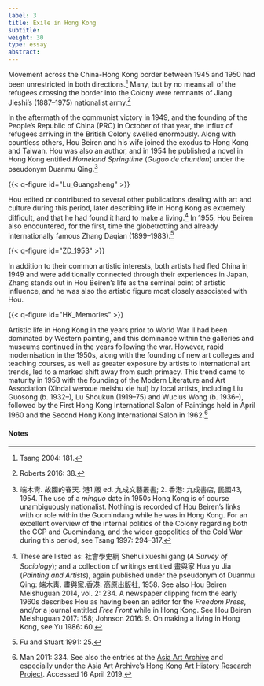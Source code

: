 ```yaml
---
label: 3
title: Exile in Hong Kong
subtitle:
weight: 30
type: essay
abstract:
---
```

Movement across the China-Hong Kong border between 1945 and 1950 had been unrestricted in both directions.[^9] Many, but by no means all of the refugees crossing the border into the Colony were remnants of Jiang Jieshi’s (1887–1975) nationalist army.[^10]

In the aftermath of the communist victory in 1949, and the founding of the People’s Republic of China (PRC) in October of that year, the influx of refugees arriving in the British Colony swelled enormously. Along with countless others, Hou Beiren and his wife joined the exodus to Hong Kong and Taiwan. Hou was also an author, and in 1954 he published a novel in Hong Kong entitled *Homeland Springtime* (*Guguo de chuntian*) under the pseudonym Duanmu Qing.[^11]

{{< q-figure id="Lu_Guangsheng" >}}

Hou edited or contributed to several other publications dealing with art and culture during this period, later describing life in Hong Kong as extremely difficult, and that he had found it hard to make a living.[^12] In 1955, Hou Beiren also encountered, for the first, time the globetrotting and already internationally famous Zhang Daqian (1899–1983).[^13]

{{< q-figure id="ZD_1953" >}}

In addition to their common artistic interests, both artists had fled China in 1949 and were additionally connected through their experiences in Japan, Zhang stands out in Hou Beiren’s life as the seminal point of artistic influence, and he was also the artistic figure most closely associated with Hou.

{{< q-figure id="HK_Memories" >}}

Artistic life in Hong Kong in the years prior to World War II had been dominated by Western painting, and this dominance within the galleries and museums continued in the years following the war. However, rapid modernisation in the 1950s, along with the founding of new art colleges and teaching courses, as well as greater exposure by artists to international art trends, led to a marked shift away from such primacy. This trend came to maturity in 1958 with the founding of the Modern Literature and Art Association (Xindai wenxue meishu xie hui) by local artists, including Liu Guosong (b. 1932–), Lu Shoukun (1919–75) and Wucius Wong (b. 1936–), followed by the First Hong Kong International Salon of Paintings held in April 1960 and the Second Hong Kong International Salon in 1962.[^14]

#### Notes
[^9]: Tsang 2004: 181.
[^10]: Roberts 2016: 38.
[^11]: 端木靑. 故國的春天. 港1 版 ed. 九成文藝叢書; 2. 香港: 九成書店, 民國43, 1954. The use of a *minguo* date in 1950s Hong Kong is of course unambiguously nationalist. Nothing is recorded of Hou Beiren’s links with or role within the Guomindang while he was in Hong Kong. For an excellent overview of the internal politics of the Colony regarding both the CCP and Guomindang, and the wider geopolitics of the Cold War during this period, see Tsang 1997: 294–317.
[^12]: These are listed as: 社會學史綱 Shehui xueshi gang (*A Survey of Sociology*); and a collection of writings entitled 畫與家 Hua yu Jia (*Painting and Artists*), again published under the pseudonym of Duanmu Qing: 端木靑. 畫與家.香港: 高原出版社, 1958. See also Hou Beiren Meishuguan 2014, vol. 2: 234. A newspaper clipping from the early 1960s describes Hou as having been an editor for the *Freedom Press*, and/or a journal entitled *Free Front* while in Hong Kong. See Hou Beiren Meishuguan 2017: 158; Johnson 2016: 9. On making a living in Hong Kong, see Yu 1986: 60.
[^13]: Fu and Stuart 1991: 25.
[^14]: Man 2011: 334. See also the entries at the [Asia Art Archive](https://aaa.org.hk/en) and especially under the Asia Art Archive’s [Hong Kong Art History Research Project](https://aaa.org.hk/en/collection/search/archive/hong-kong-art-history-research-project). Accessed 16 April 2019.
